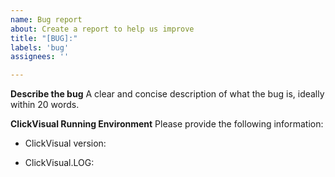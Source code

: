 ```yaml
---
name: Bug report
about: Create a report to help us improve
title: "[BUG]:"
labels: 'bug'
assignees: ''

---
```


**Describe the bug**
A clear and concise description of what the bug is, ideally within 20 words.

**ClickVisual Running Environment**
Please provide the following information:

- ClickVisual version:

- ClickVisual.LOG:

